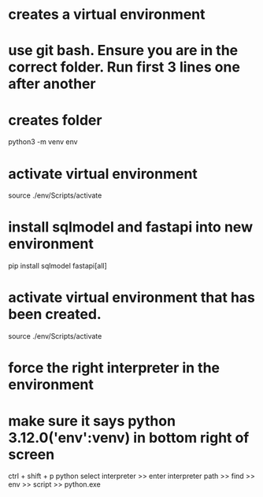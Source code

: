 # creates a virtual environment
# use git bash. Ensure you are in the correct folder. Run first 3 lines one after another

# creates folder
python3 -m venv env  

# activate virtual environment
source ./env/Scripts/activate  

# install sqlmodel and fastapi into new environment
pip install sqlmodel fastapi[all]




# activate virtual environment that has been created.  
source ./env/Scripts/activate

# force the right interpreter in the environment
# make sure it says python 3.12.0('env':venv) in bottom right of screen
ctrl + shift + p
python select interpreter >> enter interpreter path >> find >> env >> script >> python.exe   